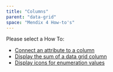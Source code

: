 ```yaml
---
title: "Columns"
parent: "data-grid"
space: "Mendix 4 How-to's"
---
```

Please select a How To:

*   [Connect an attribute to a column](connect-an-attribute-to-a-column)
*   [Display the sum of a data grid column](display-the-sum-of-a-data-grid-column)
*   [Display icons for enumeration values](display-icons-for-enumeration-values)

